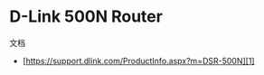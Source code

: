 # D-Link 500N Router

文档

* [https://support.dlink.com/ProductInfo.aspx?m=DSR-500N][1]

[1]:https://support.dlink.com/ProductInfo.aspx?m=DSR-500N
